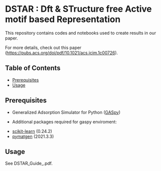 # DSTAR : **D**ft & STructure free Active motif based Representation

This repository contains codes and notebooks used to create results in our paper.

For more details, check out this paper (https://pubs.acs.org/doi/pdf/10.1021/acs.jcim.1c00726).

## Table of Contents

- [Prerequisites](#prerequisites)
- [Usage](#usage)

## Prerequisites
* Generalized Adsorption Simulator for Python ([GASpy](https://github.com/ulissigroup/GASpy))

* Additional packages required for gaspy enviroment:
- [scikit-learn](http://scikit-learn.org/stable/) (0.24.2)
- [pymatgen](http://pymatgen.org) (2021.3.3)

## Usage

See DSTAR_Guide_.pdf.

